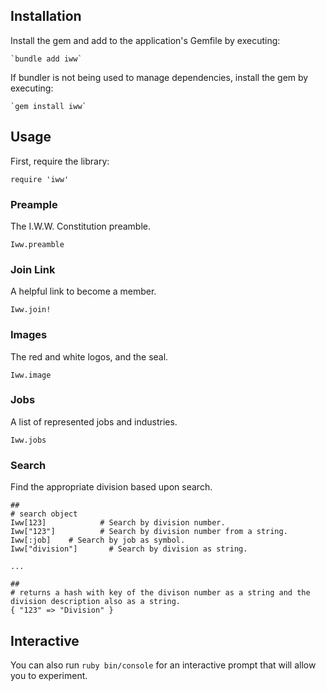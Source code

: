 
## Installation

Install the gem and add to the application's Gemfile by executing:

    `bundle add iww`

If bundler is not being used to manage dependencies, install the gem by executing:

    `gem install iww`

## Usage
First, require the library:
```
require 'iww'
```


### Preample
The I.W.W. Constitution preamble.
```
Iww.preamble
```

### Join Link
A helpful link to become a member.
```
Iww.join!
```

### Images
The red and white logos, and the seal.
```
Iww.image
```
### Jobs
A list of represented jobs and industries.
```
Iww.jobs
```

### Search
Find the appropriate division based upon search.
```
##
# search object
Iww[123]            # Search by division number.
Iww["123"]          # Search by division number from a string.
Iww[:job]    # Search by job as symbol.
Iww["division"]       # Search by division as string.

...

##
# returns a hash with key of the divison number as a string and the division description also as a string.
{ "123" => "Division" }
```

## Interactive
You can also run `ruby bin/console` for an interactive prompt that will allow you to experiment.

